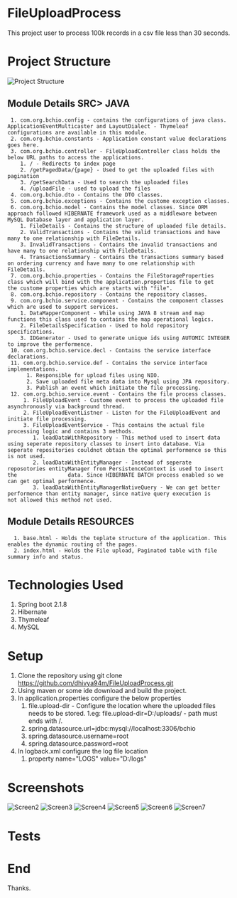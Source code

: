 # FileUploadProcess

This project user to process 100k records in a csv file less than 30 seconds.

# Project Structure

![Project Structure](https://github.com/dhivya94m/FileUploadProcess/blob/master/src/main/resources/screens/1.png)

  ## Module Details SRC> JAVA
     1. com.org.bchio.config - contains the configurations of java class. ApplicationEventMulticaster and LayoutDialect - Thymeleaf               configurations are available in this module.
     2. com.org.bchio.constants - Application constant value declarations goes here.
     3. com.org.bchio.controller - FileUploadController class holds the below URL paths to access the applications.
        1. / - Redirects to index page
        2. /getPagedData/{page} - Used to get the uploaded files with pagination
        3. /getSearchData - Used to search the uploaded files
        4. /uploadFile - used to upload the files
     4. com.org.bchio.dto - Contains the DTO classes.
     5. com.org.bchio.exceptions - Contains the custome exception classes.
     6. com.org.bchio.model - Contains the model classes. Since ORM approach followed HIBERNATE framework used as a middleware between             MySQL Database layer and application layer.
        1. FileDetails - Contains the structure of uploaded file details.
        2. ValidTransactions - Contains the valid transactions and have many to one relationship with FileDetails.
        3. InvalidTransactions - Contains the invalid transactions and have many to one relationship with FileDetails.
        4. TransactionsSummary - Contains the transactions summary based on ordering currency and have many to one relationship with                  FileDetails.
     7. com.org.bchio.properties - Contains the FileStorageProperties class which will bind with the application.properties file to get           the custome properties which are starts with "file".
     8. com.org.bchio.repository - Contains the repository classes.
     9. com.org.bchio.service.component - Contains the component classes which are used to support services. 
        1. DataMapperComponent - While using JAVA 8 stream and map functions this class used to contains the map operational logics.
        2. FileDetailsSpecification - Used to hold repository specifications.
        3. IDGenerator - Used to generate unique ids using AUTOMIC INTEGER to improve the performence.
     10. com.org.bchio.service.decl - Contains the service interface declarations.
     11. com.org.bchio.service.def - Contains the service interface implementations.
          1. Responsible for upload files using NIO.
          2. Save uploaded file meta data into Mysql using JPA repository.
          3. Publish an event which initiate the file processing.
     12. com.org.bchio.service.event - Contains the file process classes.
         1. FileUploadEvent - Custome event to process the uploaded file asynchronously via background thread.
         2. FileUploadEventListner - Listen for the FileUploadEvent and initiate file processing.
         3. FileUploadEventService - This contains the actual file processing logic and contains 3 methods.
            1. loadDataWithRepository - This method used to insert data using seperate repository classes to insert into database. Via                  seperate repositories couldnot obtain the optimal performence so this is not used.
            2. loadDataWithEntityManager - Instead of seperate reposotories entityManager from PersistenceContext is used to insert the                data. Since HIBERNATE BATCH process enabled so we can get optimal performence.
            3. loadDataWithEntityManagerNativeQuery - We can get better performence than entity manager, since native query execution is                not allowed this method not used.
        
  ## Module Details RESOURCES      
      1. base.html - Holds the teplate structure of the application. This enables the dynamic routing of the pages.
      2. index.html - Holds the File upload, Paginated table with file summary info and status.
    
# Technologies Used
  1. Spring boot 2.1.8
  2. Hibernate
  3. Thymeleaf
  4. MySQL

# Setup
  1. Clone the repository using 
    git clone https://github.com/dhivya94m/FileUploadProcess.git
  2. Using maven or some ide download and build the project.
  3. In application.properties configure the below properties
      1. file.upload-dir - Configure the location where the uploaded files needs to be stored. 
          1.eg: file.upload-dir=D:/uploads/ - path must ends with /.
      2. spring.datasource.url=jdbc:mysql://localhost:3306/bchio
      3. spring.datasource.username=root
      4. spring.datasource.password=root
  4. In logback.xml configure the log file location
      1. property name="LOGS" value="D:/logs"
# Screenshots
![Screen2](https://github.com/dhivya94m/FileUploadProcess/blob/master/src/main/resources/screens/2.png)
![Screen3](https://github.com/dhivya94m/FileUploadProcess/blob/master/src/main/resources/screens/3.png)
![Screen4](https://github.com/dhivya94m/FileUploadProcess/blob/master/src/main/resources/screens/4.png)
![Screen5](https://github.com/dhivya94m/FileUploadProcess/blob/master/src/main/resources/screens/5.png)
![Screen6](https://github.com/dhivya94m/FileUploadProcess/blob/master/src/main/resources/screens/6.png)
![Screen7](https://github.com/dhivya94m/FileUploadProcess/blob/master/src/main/resources/screens/7.png)

# Tests

# End
Thanks.      
